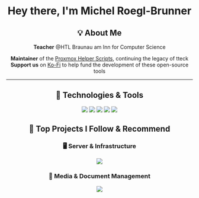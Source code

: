 <h1 align="center">Hey there, I'm Michel Roegl-Brunner</h1>

<div align="center">
  
  ## 💡 About Me

   **Teacher** @HTL Braunau am Inn for Computer Science
  
   **Maintainer** of the [Proxmox Helper Scripts](https://github.com/community-scripts/ProxmoxVE), continuing the legacy of tteck </br>
   **Support us** on [Ko-Fi](https://ko-fi.com/community_scripts) to help fund the development of these open-source tools</br>

</div>

---

<div align="center">  
  
  ## 🔧 Technologies & Tools
  
  ![](https://img.shields.io/badge/Editor-VS_Code-informational?style=flat&logo=visual-studio-code&logoColor=white&color=7c4dff)
  ![](https://img.shields.io/badge/Code-JavaScript-informational?style=flat&logo=javascript&logoColor=white&color=7c4dff)
  ![](https://img.shields.io/badge/Code-React-informational?style=flat&logo=react&logoColor=white&color=7c4dff)
  ![](https://img.shields.io/badge/Style-Material_UI-informational?style=flat&logo=mui&logoColor=white&color=7c4dff)
  ![](https://img.shields.io/badge/Platform-Proxmox-informational?style=flat&logo=proxmox&logoColor=white&color=7c4dff)
</div>


<div align="center">
  
  ## 🌟 Top Projects I Follow & Recommend

  ### 🖥️ Server & Infrastructure
    
  <a href="https://github.com/community-scripts/ProxmoxVE">
    <img align="center" src="https://github-readme-stats.vercel.app/api/pin/?username=community-scripts&repo=ProxmoxVE&theme=material-palenight" />
  </a>

  ### 📸 Media & Document Management
  <a href="https://github.com/paperless-ngx/paperless-ngx">
    <img align="center" src="https://github-readme-stats.vercel.app/api/pin/?username=paperless-ngx&repo=paperless-ngx&theme=material-palenight" />
  </a>

</div>
